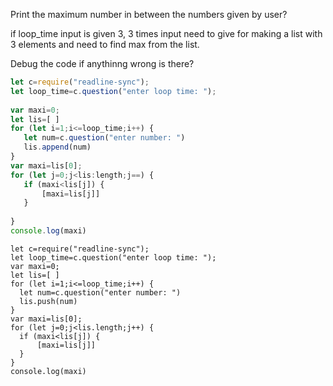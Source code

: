 Print the maximum number in between the numbers given by user?

if loop_time input is given 3, 3 times input need to give for making a list with 3 elements and need to find max from the list.

Debug the code if anythinng wrong is there?

```javascript
let c=require("readline-sync");
let loop_time=c.question("enter loop time: ");
 
var maxi=0;
let lis=[ ]
for (let i=1;i<=loop_time;i++) {
   let num=c.question("enter number: ")
   lis.append(num)
}
var maxi=lis[0];
for (let j=0;j<lis:length;j==) {
   if (maxi<lis[j]) {
       [maxi=lis[j]]
   }
 
}
console.log(maxi)

```

```solution
let c=require("readline-sync");
let loop_time=c.question("enter loop time: ");
var maxi=0;
let lis=[ ]
for (let i=1;i<=loop_time;i++) {
  let num=c.question("enter number: ")
  lis.push(num)
}
var maxi=lis[0];
for (let j=0;j<lis.length;j++) {
  if (maxi<lis[j]) {
      [maxi=lis[j]]
  }
}
console.log(maxi)
```